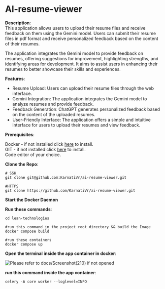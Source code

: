 # AI-resume-viewer


**Description**:  
This application allows users to upload their resume files and receive feedback on them using the Gemini model. Users can submit their resume files in pdf format and receive personalized feedback based on the content of their resumes.

The application integrates the Gemini model to provide feedback on resumes, offering suggestions for improvement, highlighting strengths, and identifying areas for development. It aims to assist users in enhancing their resumes to better showcase their skills and experiences.

**Features**:  
- Resume Upload: Users can upload their resume files through the web interface.
- Gemini Integration: The application integrates the Gemini model to analyze resumes and provide feedback.
- Feedback Generation: ChatGPT generates personalized feedback based on the content of the uploaded resumes.
- User-Friendly Interface: The application offers a simple and intuitive interface for users to upload their resumes and view feedback.

**Prerequisites**:  

Docker - if not installed click [here](https://docs.docker.com/engine/install/) to install.  
GIT - if not installed click [here](https://git-scm.com/book/en/v2/Getting-Started-Installing-Git) to install.  
Code editor of your choice.

**Clone the Repo**:
```
# SSH
git clone git@github.com:KarnatiVr/ai-resume-viewer.git

#HTTPS
git clone https://github.com/KarnatiVr/ai-resume-viewer.git

```
**Start the Docker Daemon**

**Run these commands**:  
```
cd lean-technologies

#run this command in the project root directory && build the Image
docker compose build

#run these containers
docker compose up

```

**Open the terminal inside the app container in docker**:   

![Please refer to docs/Screenshot(210) if not opened](.docs/Screenshot(210).png)  

**run this command inside the app container**:
```
celery -A core worker --loglevel=INFO
```
